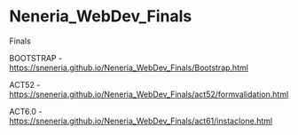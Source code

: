 # Neneria_WebDev_Finals
Finals

BOOTSTRAP - https://sneneria.github.io/Neneria_WebDev_Finals/Bootstrap.html

ACT52 - https://sneneria.github.io/Neneria_WebDev_Finals/act52/formvalidation.html

ACT6.0 - https://sneneria.github.io/Neneria_WebDev_Finals/act61/instaclone.html
